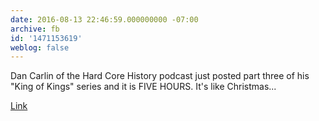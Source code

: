 ```yaml
---
date: 2016-08-13 22:46:59.000000000 -07:00
archive: fb
id: '1471153619'
weblog: false
---
```


Dan Carlin of the Hard Core History podcast just posted part three of his "King of Kings" series and it is FIVE HOURS. It's like Christmas...

[Link](http://www.dancarlin.com/product/hardcore-history-58-kings-kings-iii/)
